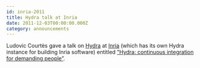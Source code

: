 ```yaml
---
id: inria-2011
title: Hydra talk at Inria
date: 2011-12-03T00:00:00.000Z
category: announcements
---
```


Ludovic Courtès gave a talk on [Hydra](https://github.com/NixOS/hydra) at [Inria](https://www.inria.fr/centre/bordeaux) (which has its own Hydra instance for building Inria software) entitled [“Hydra: continuous integration for demanding people”](http://sed.bordeaux.inria.fr/seminars/hydra-ci_20111103.pdf).
